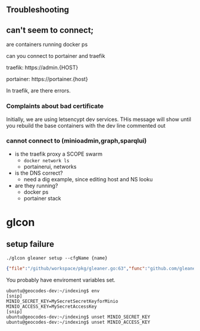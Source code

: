## Troubleshooting 

## can't seem to connect;
are containers running
docker ps

can you connect to portainer and traefik

traefik: https://admin.{HOST}

portainer: https://portainer.{host}

In traefik, are there errors.

### Complaints about bad certificate
Initially, we are using letsencypt dev services. THis message will show until you
rebuild the base containers with the dev line commented out

### cannot connect to (minioadmin,graph,sparqlui)
* is the traefik proxy a SCOPE swarm
  * `docker network ls`
  * portainerui, networks
* is the DNS correct?
  * need a dig example, since editing host and NS looku
* are they running?
  * docker ps
  * portainer stack 

# glcon
## setup failure 
`./glcon gleaner setup --cfgName {name}`
```json
{"file":"/github/workspace/pkg/gleaner.go:63","func":"github.com/gleanerio/gleaner/pkg.Setup","level":"error","msg":"Connection issue, make sure the minio server is running and accessible.The Access Key Id you provided does not exist in our records.","time":"2022-07-22T19:08:01Z"}
```
You probably have enviroment variables set.
```shell
ubuntu@geocodes-dev:~/indexing$ env
[snip]
MINIO_SECRET_KEY=MySecretSecretKeyforMinio
MINIO_ACCESS_KEY=MySecretAccessKey
[snip]
ubuntu@geocodes-dev:~/indexing$ unset MINIO_SECRET_KEY
ubuntu@geocodes-dev:~/indexing$ unset MINIO_ACCESS_KEY
```


